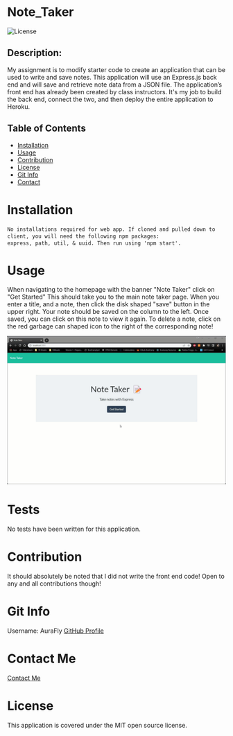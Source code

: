 # Note_Taker
  ![License](https://img.shields.io/badge/license-MIT-brightgreen)

  ## Description:
My assignment is to modify starter code to create an application that can be used to write and save notes. This application will use an Express.js back end and will save and retrieve note data from a JSON file.  The application’s front end has already been created by class instructors. It's my job to build the back end, connect the two, and then deploy the entire application to Heroku.


  ## Table of Contents
  - [Installation](#installation)
  - [Usage](#usage)
  - [Contribution](#contribution)
  - [License](#license)
  - [Git Info](#git-info)
  - [Contact](#contact-me)


  # Installation
    No installations required for web app. If cloned and pulled down to client, you will need the following npm packages:
    express, path, util, & uuid. Then run using 'npm start'.

  # Usage
 When navigating to the homepage with the banner "Note Taker" click on "Get Started"
 This should take you to the main note taker page.
 When you enter a title, and a note, then click the disk shaped "save" button in the upper right. Your note should be saved on the column to the left.
 Once saved, you can click on this note to view it again.
 To delete a note, click on the red garbage can shaped icon to the right of the corresponding note!

  ![Animated Demo](./public/assets/demo.gif)

  

  # Tests
  No tests have been written for this application.

  # Contribution
  It should absolutely be noted that I did not write the front end code!
  Open to any and all contributions though!

  # Git Info
  Username: AuraFly
  [GitHub Profile](https://github.com/AuraFly)

  # Contact Me
  [Contact Me](mailto:AuraFlyDev@gmail.com)

  # License
  This application is covered under the MIT open source license.

